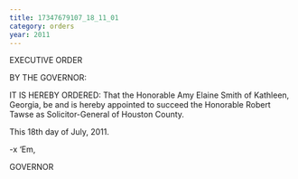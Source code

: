 ```yaml
---
title: 17347679107_18_11_01
category: orders
year: 2011
---
```

 

EXECUTIVE ORDER

BY THE GOVERNOR:

IT IS HEREBY ORDERED:
That the Honorable Amy Elaine Smith of Kathleen, Georgia,
be and is hereby appointed to succeed the Honorable Robert
Tawse as Solicitor-General of Houston County.

This 18th day of July, 2011.

 -x ‘Em,

GOVERNOR

